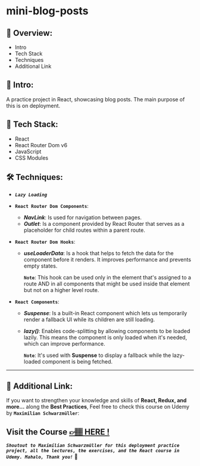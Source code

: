 # mini-blog-posts

## 📣 Overview:

- Intro
- Tech Stack
- Techniques
- Additional Link

## 🔎 Intro:

A practice project in React, showcasing blog posts. The main purpose of this is on deployment.

## 🧰 Tech Stack:

- React
- React Router Dom v6
- JavaScript
- CSS Modules

## 🛠️ Techniques:

- **_`Lazy Loading`_**

- **`React Router Dom Components`**:
  - **_NavLink_**: Is used for navigation between pages.
  - **_Outlet_**: Is a component provided by React Router that serves as a placeholder for child routes within a parent route.
- **`React Router Dom Hooks`**:

  - **_useLoaderData_**: Is a hook that helps to fetch the data for the component before it renders. It improves performance and prevents empty states.

    **`Note`**: This hook can be used only in the element that's assigned to a route AND in all components that might be used inside that element but not on a higher level route.

- **`React Components`**:

  - **_Suspense_**: Is a built-in React component which lets us temporarily render a fallback UI while its children are still loading.
  - **_lazy()_**: Enables code-splitting by allowing components to be loaded lazily. This means the component is only loaded when it's needed, which can improve performance.

    **`Note`**: It's used with **Suspense** to display a fallback while the lazy-loaded component is being fetched.

---

## 🔗 Additional Link:

If you want to strengthen your knowledge and skills of **React, Redux, and more...** along the **Best Practices**, Feel free to check this course on Udemy by **`Maximilian Schwarzmüller`**:

## Visit the Course [&#128073;&#127997; **HERE !**](https://www.udemy.com/course/react-the-complete-guide-incl-redux/)

**_`Shoutout to Maximilian Schwarzmüller for this deployment practice project, all the lectures, the exercises, and the React course in Udemy. Mahalo, Thank you!`_** 🌺
